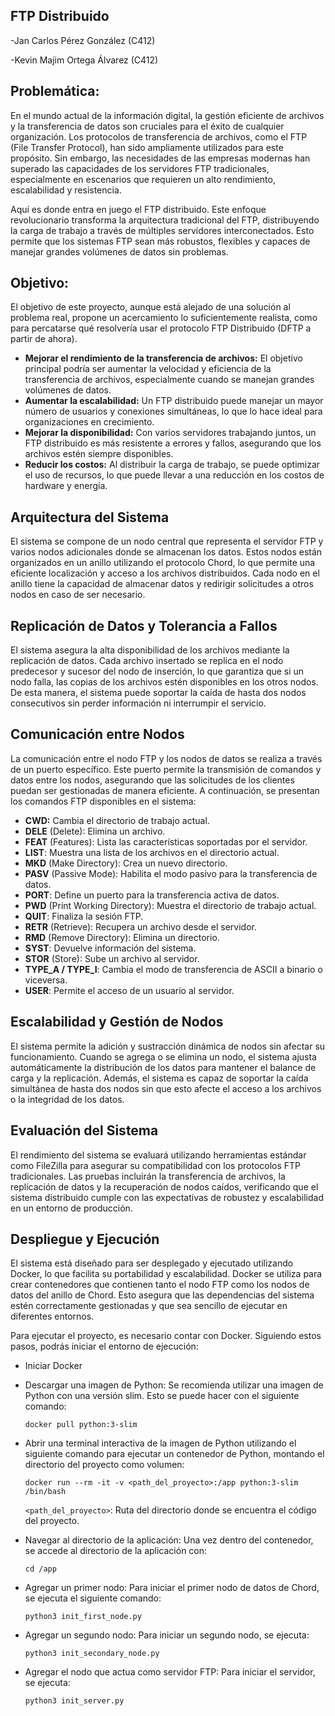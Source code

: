 ## FTP Distribuido

  -Jan Carlos Pérez González (C412)

  -Kevin Majim Ortega Álvarez (C412)

## Problemática:
En el mundo actual de la información digital, la gestión eficiente de archivos y la transferencia de datos son cruciales para el éxito de cualquier organización. Los protocolos de transferencia de archivos, como el FTP (File Transfer Protocol), han sido ampliamente utilizados para este propósito. Sin embargo, las necesidades de las empresas modernas han superado las capacidades de los servidores FTP tradicionales, especialmente en escenarios que requieren un alto rendimiento, escalabilidad y resistencia. 

Aquí es donde entra en juego el FTP distribuido. Este enfoque revolucionario transforma la arquitectura tradicional del FTP, distribuyendo la carga de trabajo a través de múltiples servidores interconectados. Esto permite que los sistemas FTP sean más robustos, flexibles y capaces de manejar grandes volúmenes de datos sin problemas. 

## Objetivo:
El objetivo de este proyecto, aunque está alejado de una solución al problema real, propone un acercamiento lo suficientemente realista, como para percatarse qué resolvería usar el protocolo FTP Distribuido (DFTP a partir de ahora).
* **Mejorar el rendimiento de la transferencia de archivos:** El objetivo principal podría ser aumentar la velocidad y eficiencia de la transferencia de archivos, especialmente cuando se manejan grandes volúmenes de datos. 
* **Aumentar la escalabilidad:**  Un FTP distribuido puede manejar un mayor número de usuarios y conexiones simultáneas, lo que lo hace ideal para organizaciones en crecimiento. 
* **Mejorar la disponibilidad:**  Con varios servidores trabajando juntos, un FTP distribuido es más resistente a errores y fallos, asegurando que los archivos estén siempre disponibles.
* **Reducir los costos:**  Al distribuir la carga de trabajo, se puede optimizar el uso de recursos, lo que puede llevar a una reducción en los costos de hardware y energía.

## Arquitectura del Sistema
El sistema se compone de un nodo central que representa el servidor FTP y varios nodos adicionales donde se almacenan los datos. Estos nodos están organizados en un anillo utilizando el protocolo Chord, lo que permite una eficiente localización y acceso a los archivos distribuidos. Cada nodo en el anillo tiene la capacidad de almacenar datos y redirigir solicitudes a otros nodos en caso de ser necesario.

## Replicación de Datos y Tolerancia a Fallos
El sistema asegura la alta disponibilidad de los archivos mediante la replicación de datos. Cada archivo insertado se replica en el nodo predecesor y sucesor del nodo de inserción, lo que garantiza que si un nodo falla, las copias de los archivos estén disponibles en los otros nodos. De esta manera, el sistema puede soportar la caída de hasta dos nodos consecutivos sin perder información ni interrumpir el servicio.

## Comunicación entre Nodos
La comunicación entre el nodo FTP y los nodos de datos se realiza a través de un puerto específico. Este puerto permite la transmisión de comandos y datos entre los nodos, asegurando que las solicitudes de los clientes puedan ser gestionadas de manera eficiente. A continuación, se presentan los comandos FTP disponibles en el sistema:

* **CWD:** Cambia el directorio de trabajo actual.
* **DELE** (Delete): Elimina un archivo.
* **FEAT** (Features): Lista las características soportadas por el servidor.
* **LIST**: Muestra una lista de los archivos en el directorio actual.
* **MKD** (Make Directory): Crea un nuevo directorio.
* **PASV** (Passive Mode): Habilita el modo pasivo para la transferencia de datos.
* **PORT**: Define un puerto para la transferencia activa de datos.
* **PWD** (Print Working Directory): Muestra el directorio de trabajo actual.
* **QUIT**: Finaliza la sesión FTP.
* **RETR** (Retrieve): Recupera un archivo desde el servidor.
* **RMD** (Remove Directory): Elimina un directorio.
* **SYST**: Devuelve información del sistema.
* **STOR** (Store): Sube un archivo al servidor.
* **TYPE_A / TYPE_I**: Cambia el modo de transferencia de ASCII a binario o viceversa.
* **USER**: Permite el acceso de un usuario al servidor.

## Escalabilidad y Gestión de Nodos
El sistema permite la adición y sustracción dinámica de nodos sin afectar su funcionamiento. Cuando se agrega o se elimina un nodo, el sistema ajusta automáticamente la distribución de los datos para mantener el balance de carga y la replicación. Además, el sistema es capaz de soportar la caída simultánea de hasta dos nodos sin que esto afecte el acceso a los archivos o la integridad de los datos.

## Evaluación del Sistema
El rendimiento del sistema se evaluará utilizando herramientas estándar como FileZilla para asegurar su compatibilidad con los protocolos FTP tradicionales. Las pruebas incluirán la transferencia de archivos, la replicación de datos y la recuperación de nodos caídos, verificando que el sistema distribuido cumple con las expectativas de robustez y escalabilidad en un entorno de producción.

## Despliegue y Ejecución

El sistema está diseñado para ser desplegado y ejecutado utilizando Docker, lo que facilita su portabilidad y escalabilidad. Docker se utiliza para crear contenedores que contienen tanto el nodo FTP como los nodos de datos del anillo de Chord. Esto asegura que las dependencias del sistema estén correctamente gestionadas y que sea sencillo de ejecutar en diferentes entornos.

Para ejecutar el proyecto, es necesario contar con Docker. Siguiendo estos pasos, podrás iniciar el entorno de ejecución:

* Iniciar Docker
* Descargar una imagen de Python: Se recomienda utilizar una imagen de Python con una versión slim. Esto se puede hacer con el siguiente comando:
  
  ``` docker pull python:3-slim ```
  
* Abrir una terminal interactiva de la imagen de Python utilizando el siguiente comando para ejecutar un contenedor de Python, montando el directorio del proyecto como volumen:
  
  ``` docker run --rm -it -v <path_del_proyecto>:/app python:3-slim /bin/bash ```
  
  ```<path_del_proyecto>```: Ruta del directorio donde se encuentra el código del proyecto.
  
* Navegar al directorio de la aplicación: Una vez dentro del contenedor, se accede al directorio de la aplicación con:

  ```cd /app```
  
* Agregar un primer nodo: Para iniciar el primer nodo de datos de Chord, se ejecuta el siguiente comando:

  ```python3 init_first_node.py```
  
* Agregar un segundo nodo: Para iniciar un segundo nodo, se ejecuta:

  ```python3 init_secondary_node.py```
  
* Agregar el nodo que actua como servidor FTP: Para iniciar el servidor, se ejecuta:

  ```python3 init_server.py```
